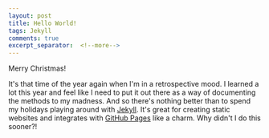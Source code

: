```yaml
---
layout: post
title: Hello World!
tags: Jekyll
comments: true
excerpt_separator:  <!--more-->
---
```

Merry Christmas!

It's that time of the year again when I'm in a retrospective mood. I learned a lot this year and feel like I need to put it out there as a way of documenting the methods to my madness. And so there's nothing better than to spend my holidays playing around with [Jekyll](https://jekyllrb.com/). It's great for creating static websites and integrates with [GitHub Pages](https://pages.github.com/) like a charm. Why didn't I do this sooner?!
